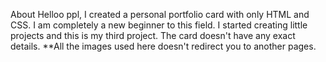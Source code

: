 About
Helloo ppl, I created a personal portfolio card with only HTML and CSS. I am completely a new beginner to this field. I started creating little projects and this is my third project. The card doesn't have any exact details. 
**All the images used here doesn't redirect you to another pages.
